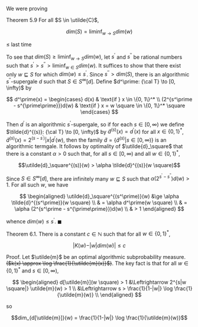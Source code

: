 We were proving

Theorem 5.9 For all $S \in \utilde{C}$,

$$dim(S) = \liminf_{w \to S} dim(w)$$

$\le$ last time

To see that $dim(S) \ge \liminf_{w \to S} dim(w)$, let $s^\prime$ and $s^{\prime\prime}$ be rational numbers such that $s^\prime > s^{\prime\prime} > \liminf_{w \in S} dim(w)$. It suffices to show that there exist only $w \sqsubseteq S$ for which $dim(w) \le s^\prime$. Since $s^{\prime\prime} > dim(S)$, there is an algorithmic $s^{\prime\prime}$-supergale $d$ such that $S \in S^\infty [d]$. Define $d^\prime: {\cal T} \to [0, \infty)$ by

$$
d^\prime(x) = \begin{cases}
d(x) & \text{if } x \in \{0, 1\}^* \\
 (2^{s^\prime - s^{\prime\prime}})d(w) & \text{if } x = w \square \in \{0, 1\}^* \square
 \end{cases}
$$

Then $d^\prime$ is an algorithmic $s^\prime$-supergale, so if for each $s \in [0, \infty)$ we define $\tilde{d}^{(s)}: {\cal T} \to [0, \infty)$ by $\tilde{d}^{(s)}(x) = d^\prime(x)$ for all $x \in \{0, 1\}^*$, $\tilde{d}^{(s)}(x) = 2^{(s - s^\prime)}|x|d^\prime(w)$, then the family $\tilde{d} = \{\tilde{d}^{(s)} | s \in [0, \infty)\}$ is an algorithmic termgale. It follows by optimality of $\utilde{d}_\square$ that there is a constant $\alpha > 0$ such that, for all $s \in [0, \infty)$ and all $w \in \{0, 1\}^*$,

$$\utilde{d}_\square^{(s)}(w) > \alpha \tilde{d}^{(s)}(w \square)$$

Since $S \in S^\infty [d]$, there are infinitely many $w \sqsubseteq S$ such that $\alpha (2^{s^\prime - s^{\prime\prime}})d(w) > 1$. For all such $w$, we have

$$
\begin{aligned}
\utilde{d}_\square^{(s^\prime)}(w) &\ge \alpha \tilde{d}^{(s^\prime)}(w \square) \\
& = \alpha d^\prime(w \square) \\
& = \alpha (2^{s^\prime - s^{\prime\prime}})d(w) \\
& > 1
\end{aligned}
$$

whence $dim(w) \le s^\prime$. $\blacksquare$

Theorem 6.1. There is a constant $c \in \mathbb{N}$ such that for all $w \in \{0, 1\}^*$,

$$|K(w) - |w| dim(w)| \le c$$

Proof. Let $\utilde{m}$ be an optimal algorithmic subprobability measure. ~~($k(x) \approx \log \frac{1}{\utilde{m}(x)}$)~~. The key fact is that for all $w \in \{0, 1\}^*$ and $s \in [0, \infty)$,

$$
\begin{aligned}
d[\utilde{m}](w \square) > 1 &\Leftrightarrow 2^{s|w \square|} \utilde{m}(w) > 1 \\
&\Leftrightarrow s > \frac{1}{1-|w|} \log \frac{1}{\utilde{m}(w)} \\
\end{aligned}
$$

so

$$dim_{d[\utilde{m}]}(w) = \frac{1}{1-|w|} \log \frac{1}{\utilde{m}(w)}$$
